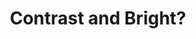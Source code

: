---
title: 'Contrast and Bright?'
redirect_to:
  - 'https://discuss.pencil2d.org/t/contrast-and-bright/987'
---